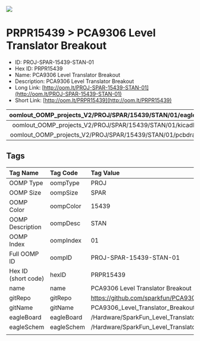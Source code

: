 


  
![][im]
# PRPR15439 > PCA9306 Level Translator Breakout

- ID: PROJ-SPAR-15439-STAN-01
- Hex ID: PRPR15439
- Name: PCA9306 Level Translator Breakout
- Description: PCA9306 Level Translator Breakout
- Long Link: [http://oom.lt/PROJ-SPAR-15439-STAN-01](http://oom.lt/PROJ-SPAR-15439-STAN-01)
- Short Link: [http://oom.lt/PRPR15439](http://oom.lt/PRPR15439)
  

|oomlout_OOMP_projects_V2/PROJ/SPAR/15439/STAN/01/eagleImage.png|oomlout_OOMP_projects_V2/PROJ/SPAR/15439/STAN/01/eagleSchemImage.png|oomlout_OOMP_projects_V2/PROJ/SPAR/15439/STAN/01/kicadPcb3dFront.png|oomlout_OOMP_projects_V2/PROJ/SPAR/15439/STAN/01/kicadPcb3dBack.png|
| :---: | :---: | :---: | :---: |
|oomlout_OOMP_projects_V2/PROJ/SPAR/15439/STAN/01/kicadPcb3d.png|oomlout_OOMP_projects_V2/PROJ/SPAR/15439/STAN/01/bomBack.png|oomlout_OOMP_projects_V2/PROJ/SPAR/15439/STAN/01/bomFront.png|oomlout_OOMP_projects_V2/PROJ/SPAR/15439/STAN/01/pcbdraw.svg|
|oomlout_OOMP_projects_V2/PROJ/SPAR/15439/STAN/01/pcbdrawBack.svg||||

## Tags
  

|Tag Name|Tag Code|Tag Value|
| :--- | :--- | :--- |
|OOMP Type|oompType|PROJ|
|OOMP Size|oompSize|SPAR|
|OOMP Color|oompColor|15439|
|OOMP Description|oompDesc|STAN|
|OOMP Index|oompIndex|01|
|Full OOMP ID|oompID|PROJ-SPAR-15439-STAN-01|
|Hex ID (short code)|hexID|PRPR15439|
|name|name|PCA9306 Level Translator Breakout|
|gitRepo|gitRepo|https://github.com/sparkfun/PCA9306_Level_Translator_Breakout|
|gitName|gitName|PCA9306_Level_Translator_Breakout|
|eagleBoard|eagleBoard|/Hardware/SparkFun_Level_Translator_PCA9306.brd|
|eagleSchem|eagleSchem|/Hardware/SparkFun_Level_Translator_PCA9306.sch|
||||



[im]: PROJ/SPAR/15439/STAN/01/kicadPcb3d_450.png

